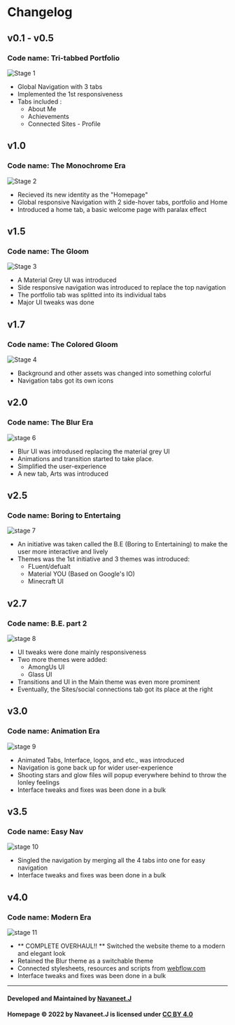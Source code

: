 # Changelog

## v0.1 - v0.5
### Code name: Tri-tabbed Portfolio
![Stage 1](https://user-images.githubusercontent.com/74445713/190941147-badb6278-f6c4-4d6c-a508-b5a2d6db7012.png)

- Global Navigation with 3 tabs
- Implemented the 1st responsiveness 
- Tabs included :
    - About Me
    - Achievements
    - Connected Sites - Profile

## v1.0 
### **Code name: The Monochrome Era**
![Stage 2](https://user-images.githubusercontent.com/74445713/190941256-82876b04-d86d-4eac-aa36-dc26895c32d4.png)

- Recieved its new identity as the "Homepage" 
- Global responsive Navigation with 2 side-hover tabs, portfolio and Home
- Introduced a home tab, a basic welcome page with paralax effect

## v1.5
### Code name: The Gloom 
![Stage 3](https://user-images.githubusercontent.com/74445713/190941272-9373e70b-35a9-4087-b4a6-14ad716d72fd.png)

- A Material Grey UI was introduced
- Side responsive navigation was introduced to replace the top navigation
- The portfolio tab was splitted into its individual tabs
- Major UI tweaks was done

## v1.7
### Code name: The Colored Gloom  
![Stage 4](https://user-images.githubusercontent.com/74445713/190941285-38b679a0-f89b-4018-a36f-282ea7567402.png)

- Background and other assets was changed into something colorful
- Navigation tabs got its own icons

## v2.0
### Code name: The Blur Era
![stage 6](https://user-images.githubusercontent.com/74445713/190941299-a788071a-c8db-4826-bcbf-e96350e0581a.png)

- Blur UI was introdused replacing the material grey UI
- Animations and transition started to take place.
- Simplified the user-experience
- A new tab, Arts was introduced

## v2.5
### Code name: Boring to Entertaing
![stage 7](https://user-images.githubusercontent.com/74445713/190941315-06dedce6-eb30-4314-b0d1-bddbf87402ca.png)

- An initiative was taken called the B.E (Boring to Entertaining) to make the user more interactive and lively
- Themes was the 1st initiative and 3 themes was introduced:
    - FLuent/defualt
    - Material YOU (Based on Google's IO)
    - Minecraft UI

## v2.7
### Code name: B.E. part 2
![stage 8](https://user-images.githubusercontent.com/74445713/190941345-930ab986-fbe1-471e-bbfd-f773d5cbdabd.png)

- UI tweaks were done mainly responsiveness
- Two more themes were added:
    - AmongUs UI
    - Glass UI
- Transitions and UI in the Main theme was even more prominent
-  Eventually, the Sites/social connections tab got its place at the right

## v3.0 
### Code name: Animation Era
![stage 9](https://user-images.githubusercontent.com/74445713/190941357-f7337c85-8cc5-44f3-ac23-96fb1fe571ba.png)

- Animated Tabs, Interface, logos, and etc., was introduced
- Navigation is gone back up for wider user-experience 
- Shooting stars and glow files will popup everywhere behind to throw the lonley feelings
- Interface tweaks and fixes was been done in a bulk

## v3.5
### Code name: Easy Nav
![stage 10](https://user-images.githubusercontent.com/74445713/205134972-ea1c1f05-4038-43de-b0d3-2222a3d353d4.png)

- Singled the navigation by merging all the 4 tabs into one for easy navigation
- Interface tweaks and fixes was been done in a bulk

## v4.0
### Code name: Modern Era
![stage 11](https://user-images.githubusercontent.com/74445713/205135189-3636d348-c4b6-4706-9d60-6540aadb9026.png)

- ** COMPLETE OVERHAUL!! ** Switched the website theme to a modern and elegant look
- Retained the Blur theme as a switchable theme
- Connected stylesheets, resources and scripts from [webflow.com](https://www.webflow.com)
- Interface tweaks and fixes was been done in a bulk

<hr>

#### Developed and Maintained by [Navaneet.J](https://github.com/navaneet239)
#### Homepage © 2022 by Navaneet.J is licensed under [CC BY 4.0](https://creativecommons.org/licenses/by/4.0/)

